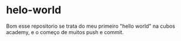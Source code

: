 # helo-world
Bom esse repositorio se trata do meu primeiro "hello world" na cubos academy, e o começo de muitos push e commit.